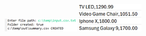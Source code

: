 <img src="https://github.com/hiranfbcj/file7/blob/main/readme1.png" width=230>
<img src="https://github.com/hiranfbcj/file7/blob/main/readme2.png" width=200>
